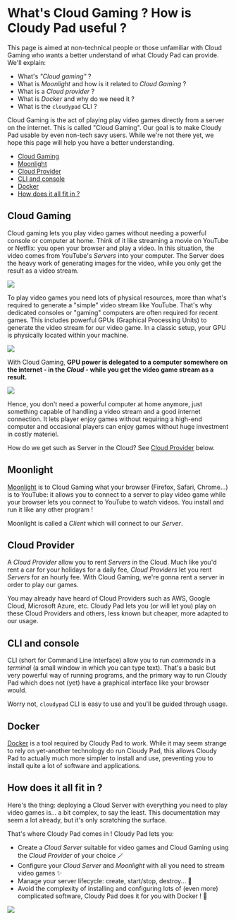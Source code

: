 # What's Cloud Gaming ? How is Cloudy Pad useful ?

This page is aimed at non-technical people or those unfamiliar with Cloud Gaming who wants a better understand of what Cloudy Pad can provide. We'll explain:

- What's _"Cloud gaming"_ ?
- What is _Moonlight_ and how is it related to _Cloud Gaming_ ?
- What is a _Cloud provider_ ?
- What is _Docker_ and why do we need it ?
- What is the `cloudypad` CLI ?

Cloud Gaming is the act of playing play video games directly from a server on the internet. This is called "Cloud Gaming". Our goal is to make Cloudy Pad usable by even non-tech savy users. While we're not there yet, we hope this page will help you have a better understanding.

- [Cloud Gaming](#cloud-gaming)
- [Moonlight](#moonlight)
- [Cloud Provider](#cloud-provider)
- [CLI and console](#cli-and-console)
- [Docker](#docker)
- [How does it all fit in ?](#how-does-it-all-fit-in-)

## Cloud Gaming

Cloud gaming lets you play video games without needing a powerful console or computer at home. Think of it like streaming a movie on YouTube or Netflix: you open your browser and play a video. In this situation, the video comes from YouTube's _Servers_ into your computer. The Server does the heavy work of generating images for the video, while you only get the result as a video stream. 

![](./assets/video-stream.png)

To play video games you need lots of physical resources, more than what's required to generate a "simple" video stream like YouTube. That's why dedicated consoles or "gaming" computers are often required for recent games. This includes powerful GPUs (Graphical Processing Units) to generate the video stream for our video game. In a classic setup, your GPU is physically located within your machine.

![](./assets/local-gaming.png)

With Cloud Gaming, **GPU power is delegated to a computer somewhere on the internet - in the _Cloud_ -  while you get the video game stream as a result.**

![](./assets/cloud-gaming.png)

Hence, you don't need a powerful computer at home anymore, just something capable of handling a video stream and a good internet connection. It lets player enjoy games without requiring a high-end computer and occasional players can enjoy games without huge investment in costly materiel.

How do we get such as Server in the Cloud? See [Cloud Provider](#cloud-provider) below.

## Moonlight

[Moonlight](https://moonlight-stream.org/) is to Cloud Gaming what your browser (Firefox, Safari, Chrome...) is to YouTube: it allows you to connect to a server to play video game while your browser lets you connect to YouTube to watch videos. You install and run it like any other program !

Moonlight is called a _Client_ which will connect to our _Server_. 

## Cloud Provider 

A _Cloud Provider_ allow you to rent _Servers_ in the Cloud. Much like you'd rent a car for your holidays for a daily fee, _Cloud Providers_ let you rent _Servers_ for an hourly fee. With Cloud Gaming, we're gonna rent a server in order to play our games. 

You may already have heard of Cloud Providers such as AWS, Google Cloud, Microsoft Azure, etc. Cloudy Pad lets you (or will let you) play on these Cloud Providers and others, less known but cheaper, more adapted to our usage. 

## CLI and console

CLI (short for Command Line Interface) allow you to run _commands_ in a _terminal_ (a small window in which you can type text). That's a basic but very powerful way of running programs, and the primary way to run Cloudy Pad which does not (yet) have a graphical interface like your browser would.

Worry not, `cloudypad` CLI is easy to use and you'll be guided through usage.

## Docker

[Docker](https://www.docker.com/) is a tool required by Cloudy Pad to work. While it may seem strange to rely on yet-another technology do run Cloudy Pad, this allows Cloudy Pad to actually much more simpler to install and use, preventing you to install quite a lot of software and applications.

## How does it all fit in ?

Here's the thing: deploying a Cloud Server with everything you need to play video games is... a bit complex, to say the least. This documentation may seem a lot already, but it's only scratching the surface. 

That's where Cloudy Pad comes in ! Cloudy Pad lets you:

- Create a _Cloud Server_ suitable for video games and Cloud Gaming using the _Cloud Provider_ of your choice  🪄
- Configure your _Cloud Server_ and _Moonlight_ with all you need to stream video games ✨
- Manage your server lifecycle: create, start/stop, destroy... 🤖
- Avoid the complexity of installing and configuring lots of (even more) complicated software, Cloudy Pad does it for you with Docker ! 🚀

![](./assets/cloudypad-overview.png)
